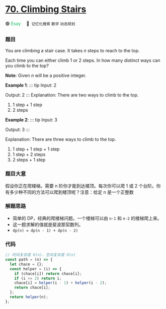 # [70. Climbing Stairs](https://leetcode.com/problems/climbing-stairs/)

🟢  <font color=#15bd66>Esay</font>&emsp; 🔖&ensp;`记忆化搜索` `数学` `动态规划`
### 题目

You are climbing a stair case. It takes *n* steps to reach to the top.

Each time you can either climb 1 or 2 steps. In how many distinct ways can you climb to the top?

**Note**: Given *n* will be a positive integer.

**Example 1**:
::: tip
Input: 2

Output: 2
:::
Explanation: There are two ways to climb to the top.
1. 1 step + 1 step
2. 2 steps

**Example 2**:
::: tip
Input: 3

Output: 3
:::

Explanation: There are three ways to climb to the top.
1. 1 step + 1 step + 1 step
2. 1 step + 2 steps
3. 2 steps + 1 step

### 题目大意

假设你正在爬楼梯。需要 n 阶你才能到达楼顶。每次你可以爬 1 或 2 个台阶。你有多少种不同的方法可以爬到楼顶呢？注意：给定 n 是一个正整数

### 解题思路

- 简单的 DP，经典的爬楼梯问题。一个楼梯可以由 `n-1` 和 `n-2` 的楼梯爬上来。
- 这一题求解的值就是斐波那契数列。
- `dp(n) = dp(n - 1) + dp(n - 2)`

### 代码

```javascript
// 时间复杂度 O(n)，空间复杂度 O(n)
const path = (n) => {
  let chace = {};
  const helper = (i) => {
    if (chace[i]) return chace[i];
    if (i <= 2) return i;
    chace[i] = helper(i - 1) + helper(i - 2);
    return chace[i];
  };
  return helper(n);
};
```
